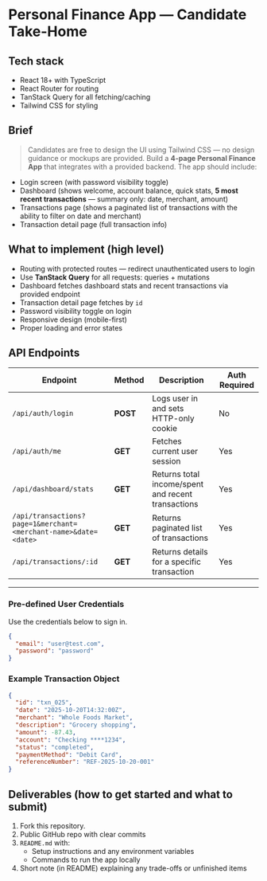 # Personal Finance App — Candidate Take-Home

## Tech stack

- React 18+ with TypeScript
- React Router for routing
- TanStack Query for all fetching/caching
- Tailwind CSS for styling

## Brief

> Candidates are free to design the UI using Tailwind CSS — no design guidance or mockups are provided.
> Build a **4-page Personal Finance App** that integrates with a provided backend.
> The app should include:

- Login screen (with password visibility toggle)
- Dashboard (shows welcome, account balance, quick stats, **5 most recent transactions** — summary only: date, merchant, amount)
- Transactions page (shows a paginated list of transactions with the ability to filter on date and merchant)
- Transaction detail page (full transaction info)

## What to implement (high level)

- Routing with protected routes — redirect unauthenticated users to login
- Use **TanStack Query** for all requests: queries + mutations
- Dashboard fetches dashboard stats and recent transactions via provided endpoint
- Transaction detail page fetches by `id`
- Password visibility toggle on login
- Responsive design (mobile-first)
- Proper loading and error states

## API Endpoints

| Endpoint                                                        | Method   | Description                                        | Auth Required |
| --------------------------------------------------------------- | -------- | -------------------------------------------------- | ------------- |
| `/api/auth/login`                                               | **POST** | Logs user in and sets HTTP-only cookie             | No            |
| `/api/auth/me`                                                  | **GET**  | Fetches current user session                       | Yes           |
| `/api/dashboard/stats`                                          | **GET**  | Returns total income/spent and recent transactions | Yes           |
| `/api/transactions?page=1&merchant=<merchant-name>&date=<date>` | **GET**  | Returns paginated list of transactions             | Yes           |
| `/api/transactions/:id`                                         | **GET**  | Returns details for a specific transaction         | Yes           |

---

### Pre-defined User Credentials

Use the credentials below to sign in.

```json
{
  "email": "user@test.com",
  "password": "password"
}
```

### Example Transaction Object

```json
{
  "id": "txn_025",
  "date": "2025-10-20T14:32:00Z",
  "merchant": "Whole Foods Market",
  "description": "Grocery shopping",
  "amount": -87.43,
  "account": "Checking ****1234",
  "status": "completed",
  "paymentMethod": "Debit Card",
  "referenceNumber": "REF-2025-10-20-001"
}
```

## Deliverables (how to get started and what to submit)

1. Fork this repository.
2. Public GitHub repo with clear commits
3. `README.md` with:
   - Setup instructions and any environment variables
   - Commands to run the app locally
4. Short note (in README) explaining any trade-offs or unfinished items
